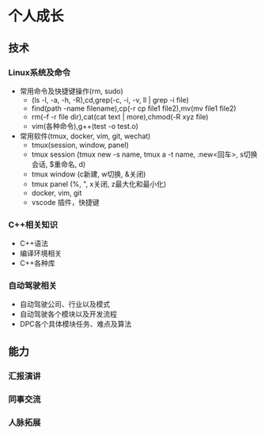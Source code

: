# 个人成长
## 技术
### Linux系统及命令
* 常用命令及快捷键操作(rm, sudo)
    * (ls -l, -a, -h, -R),cd,grep(-c, -i, -v, ll | grep -i file)
    * find(path -name filename),cp(-r cp file1 file2),mv(mv file1 file2)
    * rm(-f -r file dir),cat(cat text | more),chmod(-R xyz file)
    * vim(各种命令),g++(test -o test.o)
* 常用软件(tmux, docker, vim, git, wechat)
    * tmux(session, window, panel)
	* tmux session (tmux new -s name, tmux a -t name, :new<回车>, s切换会话, $重命名, d)
	* tmux window (c新建, w切换, &关闭)
	* tmux panel (%, ", x关闭, z最大化和最小化)
    * docker, vim, git
    * vscode 插件，快捷键
### C++相关知识
* C++语法
* 编译环境相关
* C++各种库
### 自动驾驶相关
* 自动驾驶公司、行业以及模式
* 自动驾驶各个模块以及开发流程
* DPC各个具体模块任务、难点及算法
## 能力
### 汇报演讲
### 同事交流
### 人脉拓展